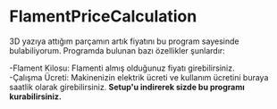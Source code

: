 # FlamentPriceCalculation
3D yazıya attığım parçamın artık fiyatını bu program sayesinde bulabiliyorum. Programda bulunan bazı özellikler şunlardır:

-Flament Kilosu: Flamenti almış olduğunuz fiyatı girebilirsiniz.                      
-Çalışma Ücreti: Makinenizin elektrik ücreti ve kullanım ücretini buraya saatlik olarak girebilirsiniz.
**Setup'u indirerek sizde bu programı kurabilirsiniz.**
